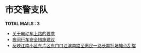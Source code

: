 # 市交警支队
__TOTAL MAILS : 3__
- [关于电动车上路的要求](../../category/letters/7013.md)
- [夜间行车安全措施建议](../../category/letters/6747.md)
- [反映江南小区东片区东门口江滨南路至惠民一路长期拥堵摊点乱摆](../../category/letters/4178.md)